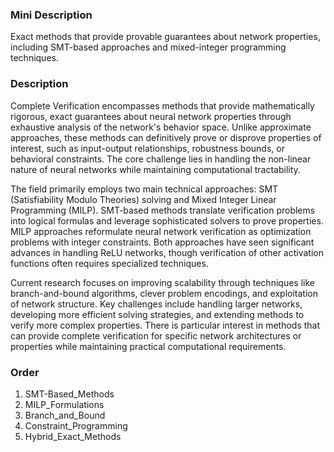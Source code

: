 ### Mini Description

Exact methods that provide provable guarantees about network properties, including SMT-based approaches and mixed-integer programming techniques.

### Description

Complete Verification encompasses methods that provide mathematically rigorous, exact guarantees about neural network properties through exhaustive analysis of the network's behavior space. Unlike approximate approaches, these methods can definitively prove or disprove properties of interest, such as input-output relationships, robustness bounds, or behavioral constraints. The core challenge lies in handling the non-linear nature of neural networks while maintaining computational tractability.

The field primarily employs two main technical approaches: SMT (Satisfiability Modulo Theories) solving and Mixed Integer Linear Programming (MILP). SMT-based methods translate verification problems into logical formulas and leverage sophisticated solvers to prove properties. MILP approaches reformulate neural network verification as optimization problems with integer constraints. Both approaches have seen significant advances in handling ReLU networks, though verification of other activation functions often requires specialized techniques.

Current research focuses on improving scalability through techniques like branch-and-bound algorithms, clever problem encodings, and exploitation of network structure. Key challenges include handling larger networks, developing more efficient solving strategies, and extending methods to verify more complex properties. There is particular interest in methods that can provide complete verification for specific network architectures or properties while maintaining practical computational requirements.

### Order

1. SMT-Based_Methods
2. MILP_Formulations
3. Branch_and_Bound
4. Constraint_Programming
5. Hybrid_Exact_Methods
